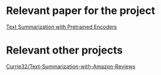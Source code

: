 # Relevant paper for the project

[Text Summarization with Pretrained Encoders](https://arxiv.org/abs/1908.08345)

# Relevant other projects

[Currie32/Text-Summarization-with-Amazon-Reviews](https://github.com/Currie32/Text-Summarization-with-Amazon-Reviews)
